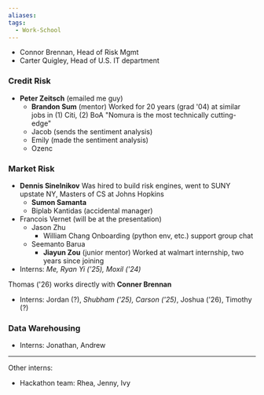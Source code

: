 ```yaml
---
aliases: 
tags:
  - Work-School
---
```


- Connor Brennan, Head of Risk Mgmt
- Carter Quigley, Head of U.S. IT department
### Credit Risk
- **Peter Zeitsch** (emailed me guy)
	- **Brandon Sum** (mentor)
	  Worked for 20 years (grad '04) at similar jobs in (1) Citi, (2) BoA
	  "Nomura is the most technically cutting-edge"
	- Jacob (sends the sentiment analysis)
	- Emily (made the sentiment analysis)
	- Ozenc
### Market Risk
- **Dennis Sinelnikov**
  Was hired to build risk engines, went to SUNY upstate NY, Masters of CS at Johns Hopkins
	- **Sumon Samanta**
	- Biplab Kantidas (accidental manager)
- Francois Vernet (will be at the presentation)
    - Jason Zhu
        - William Chang
           Onboarding (python env, etc.) support group chat
    - Seemanto Barua
        - **Jiayun Zou** (junior mentor)
          Worked at walmart internship, two years since joining
- Interns: *Me, Ryan Yi ('25), Moxil ('24)*

Thomas ('26) works directly with **Conner Brennan**
- Interns: Jordan (?), *Shubham ('25), Carson ('25)*, Joshua ('26), Timothy (?)
### Data Warehousing
- Interns: Jonathan, Andrew

---
Other interns:
- Hackathon team: Rhea, Jenny, Ivy

